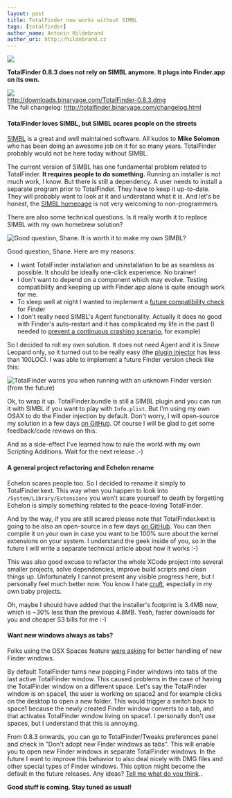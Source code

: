 ```yaml
---
layout: post
title: TotalFinder now works without SIMBL
tags: [totalfinder]
author_name: Antonin Hildebrand
author_uri: http://hildebrand.cz
---
```


<img src="{{site.url}}/base/img/icons/totalfinder-64.png" class="intro-icon"/>

**TotalFinder 0.8.3 does not rely on SIMBL anymore. It plugs into Finder.app on its own.**

<div class="blog-download">
    <a class="download-link" href="http://downloads.binaryage.com/TotalFinder-0.8.3.dmg"><img src="{{site.url}}/base/img/small-download-button.png"/><div>http://downloads.binaryage.com/TotalFinder-0.8.3.dmg</div></a>
    <div class="download-note">The full changelog: <a href="http://totalfinder.binaryage.com/changelog.html">http://totalfinder.binaryage.com/changelog.html</a></div>
</div>

#### TotalFinder loves SIMBL, but SIMBL scares people on the streets

[SIMBL](http://www.culater.net/software/SIMBL/SIMBL.php) is a great and well maintained software. All kudos to **Mike Solomon** who has been doing an awesome job on it for so many years.  TotalFinder probably would not be here today without SIMBL.

The current version of SIMBL has one fundamental problem related to TotalFinder. **It requires people to do something.** Running an installer is not much work, I know. But there is still a dependency. A user needs to install a separate program prior to TotalFinder. They have to keep it up-to-date. They will probably want to look at it and understand what it is. And let's be honest, the [SIMBL homepage](http://www.culater.net/software/SIMBL/SIMBL.php) is not very welcoming to non-programmers.

There are also some technical questions. Is it really worth it to replace SIMBL with my own homebrew solution?

<img class="clear blog-image" src="{{site.url}}/images/simbl-replacement-questioning.png" title="Good question, Shane. It is worth it to make my own SIMBL?">

Good question, Shane. Here are my reasons:

  - I want TotalFinder installation and uninstallation to be as seamless as possible. It should be ideally one-click experience. No brainer!
  - I don't want to depend on a component which may evolve. Testing compatibility and keeping up with Finder.app alone is quite enough work for me.
  - To sleep well at night I wanted to implement a [future compatibility check](http://github.com/darwin/simbl/commit/c95557a49b52aa6a26a5390e30e90364b17b38e1) for Finder
  - I don't really need SIMBL's Agent functionality. Actually it does no good with Finder's auto-restart and it has complicated my life in the past (I needed to [prevent a continuous crashing scenario](http://blog.binaryage.com/totalfinder-with-sparkle/), for example)

So I decided to roll my own solution. It does not need Agent and it is Snow Leopard only, so it turned out to be really easy (the [plugin injector](http://github.com/binaryage/totalfinder-osax/blob/master/TotalFinderInjector.m) has less than 100LOC). I was able to implement a future Finder version check like this:

<img class="clear blog-image-border" src="{{site.url}}/images/totalfinder-future-compatibility-check.png" title="TotalFinder warns you when running with an unknown Finder version (from the future)">

Ok, to wrap it up. TotalFinder.bundle is still a SIMBL plugin and you can run it with SIMBL if you want to play with `Info.plist`. But I'm using my own OSAX to do the Finder injection by default. Don't worry, I will open-source my solution in a few days [on GitHub](http://github.com/binaryage/totalfinder-osax). Of course I will be glad to get some feedback/code reviews on this. 

And as a side-effect I've learned how to rule the world with my own Scripting Additions. Wait for the next release .-)

#### A general project refactoring and Echelon rename

Echelon scares people too. So I decided to rename it simply to TotalFinder.kext. This way when you happen to look into `/System/Library/Extensions` you won't scare yourself to death by forgetting Echelon is simply something related to the peace-loving TotalFinder.

And by the way, if you are still scared please note that TotalFinder.kext is going to be also an open-source in a few days [on GitHub](http://github.com/binaryage/totalfinder-kext). You can then compile it on your own in case you want to be 100% sure about the kernel extensions on your system. I understand the geek inside of you, so in the future I will write a separate technical article about how it works :-)

This was also good excuse to refactor the whole XCode project into several smaller projects, solve dependencies, improve build scripts and clean things up. Unfortunately I cannot present any visible progress here, but I personally feel much better now. You know I hate [cruft](http://en.wikipedia.org/wiki/Cruft), especially in my own baby projects.

Oh, maybe I should have added that the installer's footprint is 3.4MB now, which is ~30% less than the previous 4.8MB. Yeah, faster downloads for you and cheaper S3 bills for me :-)

#### Want new windows always as tabs?

Folks using the OSX Spaces feature [were asking](http://getsatisfaction.com/binaryage/topics/desktop_folders_open_as_tabs_spaces_and_generic_problem) for better handling of new Finder windows. 

By default TotalFinder turns new popping Finder windows into tabs of the last active TotalFinder window. This caused problems in the case of having the TotalFinder window on a different space. Let's say the TotalFinder window is on space1, the user is working on space2 and for example clicks on the desktop to open a new folder. This would trigger a switch back to space1 because the newly created Finder window converts to a tab, and that activates TotalFinder window living on space1. I personally don't use spaces, but I understand that this is annoying.

From 0.8.3 onwards, you can go to TotalFinder/Tweaks preferences panel and check in "Don't adopt new Finder windows as tabs". This will enable you to open new Finder windows in separate TotalFinder windows. In the future I want to improve this behavior to also deal nicely with DMG files and other special types of Finder windows. This option might become the default in the future releases. Any ideas? [Tell me what do you think](http://getsatisfaction.com/binaryage/topics/desktop_folders_open_as_tabs_spaces_and_generic_problem).</a>.

**Good stuff is coming. Stay tuned as usual!**